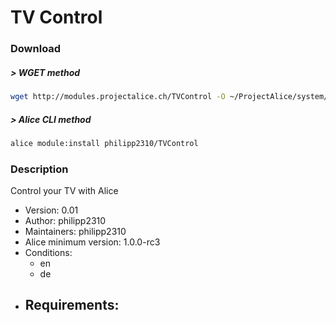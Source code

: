 # TV Control

### Download

##### > WGET method
```bash
wget http://modules.projectalice.ch/TVControl -O ~/ProjectAlice/system/skillInstallTickets/TVControl.install
```

##### > Alice CLI method
```bash
alice module:install philipp2310/TVControl
```

### Description
Control your TV with Alice

- Version: 0.01
- Author: philipp2310
- Maintainers: philipp2310
- Alice minimum version: 1.0.0-rc3
- Conditions:
  - en
  - de
- Requirements:
  -
